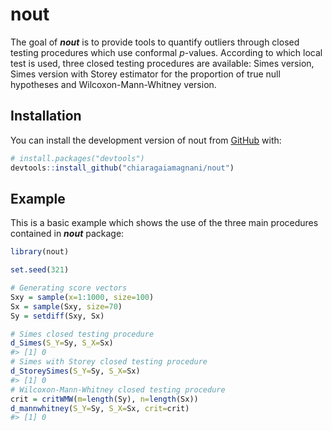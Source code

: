 
<!-- README.md is generated from README.Rmd. Please edit that file -->

# nout

<!-- badges: start -->
<!-- badges: end -->

The goal of ***nout*** is to provide tools to quantify outliers through
closed testing procedures which use conformal *p*-values. According to
which local test is used, three closed testing procedures are available:
Simes version, Simes version with Storey estimator for the proportion of
true null hypotheses and Wilcoxon-Mann-Whitney version.

## Installation

You can install the development version of nout from
[GitHub](https://github.com/) with:

``` r
# install.packages("devtools")
devtools::install_github("chiaragaiamagnani/nout")
```

## Example

This is a basic example which shows the use of the three main procedures
contained in ***nout*** package:

``` r
library(nout)

set.seed(321)

# Generating score vectors
Sxy = sample(x=1:1000, size=100)
Sx = sample(Sxy, size=70)
Sy = setdiff(Sxy, Sx)

# Simes closed testing procedure
d_Simes(S_Y=Sy, S_X=Sx)
#> [1] 0
# Simes with Storey closed testing procedure
d_StoreySimes(S_Y=Sy, S_X=Sx)
#> [1] 0
# Wilcoxon-Mann-Whitney closed testing procedure
crit = critWMW(m=length(Sy), n=length(Sx))
d_mannwhitney(S_Y=Sy, S_X=Sx, crit=crit)
#> [1] 0
```

<!--You'll still need to render `README.Rmd` regularly, to keep `README.md` up-to-date. `devtools::build_readme()` is handy for this. You could also use GitHub Actions to re-render `README.Rmd` every time you push. An example workflow can be found here: <https://github.com/r-lib/actions/tree/v1/examples>. -->
<!-- You can also embed plots, for example: -->
<!-- ```{r pressure, echo = FALSE} -->
<!-- plot(pressure) -->
<!-- ``` -->
<!-- In that case, don't forget to commit and push the resulting figure files, so they display on GitHub and CRAN. -->

